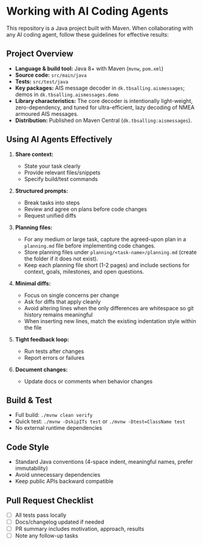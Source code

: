 # Working with AI Coding Agents

This repository is a Java project built with Maven. When collaborating with any AI coding agent, follow these guidelines for effective results:

## Project Overview

- **Language & build tool:** Java 8+ with Maven (`mvnw`, `pom.xml`)
- **Source code:** `src/main/java`
- **Tests:** `src/test/java`
- **Key packages:** AIS message decoder in `dk.tbsalling.aismessages`; demos in `dk.tbsalling.aismessages.demo`
- **Library characteristics:** The core decoder is intentionally light-weight, zero-dependency, and tuned for
  ultra-efficient, lazy decoding of NMEA armoured AIS messages.
- **Distribution:** Published on Maven Central (`dk.tbsalling:aismessages`).

## Using AI Agents Effectively

1. **Share context:**
   - State your task clearly
   - Provide relevant files/snippets
   - Specify build/test commands

2. **Structured prompts:**
   - Break tasks into steps
   - Review and agree on plans before code changes
   - Request unified diffs

3. **Planning files:**
   - For any medium or large task, capture the agreed-upon plan in a `planning.md` file before implementing code changes.
   - Store planning files under `planning/<task-name>/planning.md` (create the folder if it does not exist).
   - Keep each planning file short (1-2 pages) and include sections for context, goals, milestones, and open questions.

4. **Minimal diffs:**
   - Focus on single concerns per change
   - Ask for diffs that apply cleanly
   - Avoid altering lines when the only differences are whitespace so git history remains meaningful
   - When inserting new lines, match the existing indentation style within the file

5. **Tight feedback loop:**
   - Run tests after changes
   - Report errors or failures

6. **Document changes:**
   - Update docs or comments when behavior changes

## Build & Test

- Full build: `./mvnw clean verify`
- Quick test: `./mvnw -DskipITs test` or `./mvnw -Dtest=ClassName test`
- No external runtime dependencies

## Code Style

- Standard Java conventions (4-space indent, meaningful names, prefer immutability)
- Avoid unnecessary dependencies
- Keep public APIs backward compatible

## Pull Request Checklist

- [ ] All tests pass locally
- [ ] Docs/changelog updated if needed
- [ ] PR summary includes motivation, approach, results
- [ ] Note any follow-up tasks
